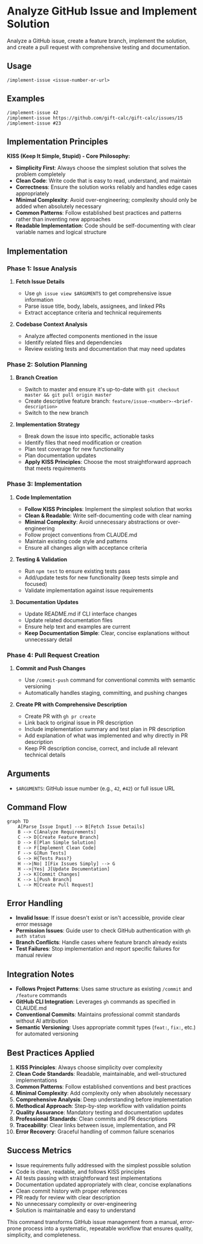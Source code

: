 # Analyze GitHub Issue and Implement Solution

Analyze a GitHub issue, create a feature branch, implement the solution, and create a pull request with comprehensive testing and documentation.

## Usage

```
/implement-issue <issue-number-or-url>
```

## Examples

```
/implement-issue 42
/implement-issue https://github.com/gift-calc/gift-calc/issues/15
/implement-issue #23
```

## Implementation Principles

**KISS (Keep It Simple, Stupid) - Core Philosophy:**
- **Simplicity First**: Always choose the simplest solution that solves the problem completely
- **Clean Code**: Write code that is easy to read, understand, and maintain
- **Correctness**: Ensure the solution works reliably and handles edge cases appropriately
- **Minimal Complexity**: Avoid over-engineering; complexity should only be added when absolutely necessary
- **Common Patterns**: Follow established best practices and patterns rather than inventing new approaches
- **Readable Implementation**: Code should be self-documenting with clear variable names and logical structure

## Implementation

### Phase 1: Issue Analysis
1. **Fetch Issue Details**
   - Use `gh issue view $ARGUMENTS` to get comprehensive issue information
   - Parse issue title, body, labels, assignees, and linked PRs
   - Extract acceptance criteria and technical requirements

2. **Codebase Context Analysis**
   - Analyze affected components mentioned in the issue
   - Identify related files and dependencies
   - Review existing tests and documentation that may need updates

### Phase 2: Solution Planning
1. **Branch Creation**
   - Switch to master and ensure it's up-to-date with `git checkout master && git pull origin master`
   - Create descriptive feature branch: `feature/issue-<number>-<brief-description>`
   - Switch to the new branch

2. **Implementation Strategy**
   - Break down the issue into specific, actionable tasks
   - Identify files that need modification or creation
   - Plan test coverage for new functionality
   - Plan documentation updates
   - **Apply KISS Principles**: Choose the most straightforward approach that meets requirements

### Phase 3: Implementation
1. **Code Implementation**
   - **Follow KISS Principles**: Implement the simplest solution that works
   - **Clean & Readable**: Write self-documenting code with clear naming
   - **Minimal Complexity**: Avoid unnecessary abstractions or over-engineering
   - Follow project conventions from CLAUDE.md
   - Maintain existing code style and patterns
   - Ensure all changes align with acceptance criteria

2. **Testing & Validation**
   - Run `npm test` to ensure existing tests pass
   - Add/update tests for new functionality (keep tests simple and focused)
   - Validate implementation against issue requirements

3. **Documentation Updates**
   - Update README.md if CLI interface changes
   - Update related documentation files
   - Ensure help text and examples are current
   - **Keep Documentation Simple**: Clear, concise explanations without unnecessary detail

### Phase 4: Pull Request Creation
1. **Commit and Push Changes**
   - Use `/commit-push` command for conventional commits with semantic versioning
   - Automatically handles staging, committing, and pushing changes

2. **Create PR with Comprehensive Description**
   - Create PR with `gh pr create`
   - Link back to original issue in PR description
   - Include implementation summary and test plan in PR description
   - Add explanation of what was implemented and why directly in PR description
   - Keep PR description concise, correct, and include all relevant technical details

## Arguments

- `$ARGUMENTS`: GitHub issue number (e.g., `42`, `#42`) or full issue URL

## Command Flow

```mermaid
graph TD
    A[Parse Issue Input] --> B[Fetch Issue Details]
    B --> C[Analyze Requirements] 
    C --> D[Create Feature Branch]
    D --> E[Plan Simple Solution]
    E --> F[Implement Clean Code]
    F --> G[Run Tests]
    G --> H{Tests Pass?}
    H -->|No| I[Fix Issues Simply] --> G
    H -->|Yes| J[Update Documentation]
    J --> K[Commit Changes]
    K --> L[Push Branch]
    L --> M[Create Pull Request]
```

## Error Handling

- **Invalid Issue**: If issue doesn't exist or isn't accessible, provide clear error message
- **Permission Issues**: Guide user to check GitHub authentication with `gh auth status`
- **Branch Conflicts**: Handle cases where feature branch already exists
- **Test Failures**: Stop implementation and report specific failures for manual review

## Integration Notes

- **Follows Project Patterns**: Uses same structure as existing `/commit` and `/feature` commands
- **GitHub CLI Integration**: Leverages `gh` commands as specified in CLAUDE.md
- **Conventional Commits**: Maintains professional commit standards without AI attribution
- **Semantic Versioning**: Uses appropriate commit types (`feat:`, `fix:`, etc.) for automated versioning

## Best Practices Applied

1. **KISS Principles**: Always choose simplicity over complexity
2. **Clean Code Standards**: Readable, maintainable, and well-structured implementations
3. **Common Patterns**: Follow established conventions and best practices
4. **Minimal Complexity**: Add complexity only when absolutely necessary
5. **Comprehensive Analysis**: Deep understanding before implementation
6. **Methodical Approach**: Step-by-step workflow with validation points  
7. **Quality Assurance**: Mandatory testing and documentation updates
8. **Professional Standards**: Clean commits and PR descriptions
9. **Traceability**: Clear links between issue, implementation, and PR
10. **Error Recovery**: Graceful handling of common failure scenarios

## Success Metrics

- Issue requirements fully addressed with the simplest possible solution
- Code is clean, readable, and follows KISS principles
- All tests passing with straightforward test implementations
- Documentation updated appropriately with clear, concise explanations
- Clean commit history with proper references
- PR ready for review with clear description
- No unnecessary complexity or over-engineering
- Solution is maintainable and easy to understand

This command transforms GitHub issue management from a manual, error-prone process into a systematic, repeatable workflow that ensures quality, simplicity, and completeness.